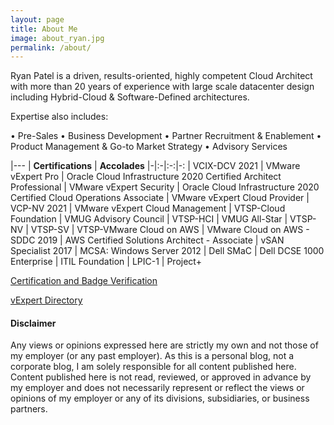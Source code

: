 ```yaml
---
layout: page
title: About Me
image: about_ryan.jpg
permalink: /about/
---
```


Ryan Patel is a driven, results-oriented, highly competent Cloud Architect with more than 20 years of experience with large scale datacenter design including Hybrid-Cloud & Software-Defined architectures.

Expertise also includes:

• Pre-Sales
• Business Development
• Partner Recruitment & Enablement 
• Product Management & Go-to Market Strategy
• Advisory Services

|---
| **Certifications** | **Accolades**
|-|:-|:-:|-:
| VCIX-DCV 2021 | VMware vExpert Pro
| Oracle Cloud Infrastructure 2020 Certified Architect Professional | VMware vExpert Security
| Oracle Cloud Infrastructure 2020 Certified Cloud Operations Associate | VMware vExpert Cloud Provider
| VCP-NV 2021 | VMware vExpert Cloud Management
| VTSP-Cloud Foundation | VMUG Advisory Council
| VTSP-HCI |  VMUG All-Star
| VTSP-NV
| VTSP-SV
| VTSP-VMware Cloud on AWS
| VMware Cloud on AWS - SDDC 2019
| AWS Certified Solutions Architect - Associate
| vSAN Specialist 2017
| MCSA: Windows Server 2012
| Dell SMaC
| Dell DCSE 1000 Enterprise
| ITIL Foundation
| LPIC-1
| Project+

[Certification and Badge Verification][your-acclaim]

[vExpert Directory][vexpert-dir]

[your-acclaim]: https://www.youracclaim.com/users/vninjadfw/badges?sort=-state_updated_at&page=1
[vexpert-dir]: https://vexpert.vmware.com/directory/3465

<h4>Disclaimer</h4>

Any views or opinions expressed here are strictly my own and not those of my employer (or any past employer). As this is a personal blog, not a corporate blog, I am solely responsible for all content published here. Content published here is not read, reviewed, or approved in advance by my employer and does not necessarily represent or reflect the views or opinions of my employer or any of its divisions, subsidiaries, or business partners.
